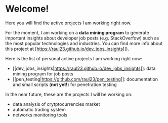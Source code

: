 # Welcome!

Here you will find the active projects I am working right now.

For the moment, I am working on a **data mining program** to generate important
insights about developer job posts (e.g. StackOverfow) such as the most popular
technologies and industries. You can find more info about this project at 
[https://raul23.github.io/dev_jobs_insights]().

Here is the list of personal active projects I am working right now:
- [[dev_jobs_insights|https://raul23.github.io/dev_jobs_insights]]: data mining program for job posts
- [[pen_testing|https://github.com/raul23/pen_testing]]: documentation and small scripts (**not yet!**) for penetration testing

In the near future, these are the projects I will be working on:
- data analysis of crytptocurrencies market
- automatic trading system
- networks monitoring tools
